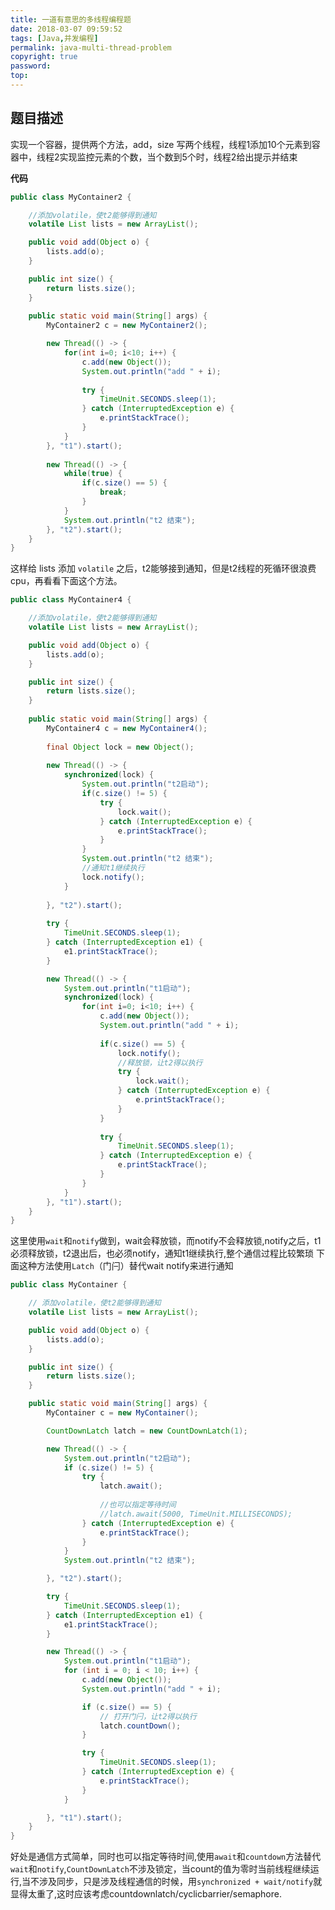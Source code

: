 ```yaml
---
title: 一道有意思的多线程编程题
date: 2018-03-07 09:59:52
tags: [Java,并发编程]
permalink: java-multi-thread-problem
copyright: true
password:
top:
---
```


## 题目描述
实现一个容器，提供两个方法，add，size
写两个线程，线程1添加10个元素到容器中，线程2实现监控元素的个数，当个数到5个时，线程2给出提示并结束
<!-- more -->

**代码**
```java
public class MyContainer2 {

	//添加volatile，使t2能够得到通知
	volatile List lists = new ArrayList();

	public void add(Object o) {
		lists.add(o);
	}

	public int size() {
		return lists.size();
	}
	
	public static void main(String[] args) {
		MyContainer2 c = new MyContainer2();

		new Thread(() -> {
			for(int i=0; i<10; i++) {
				c.add(new Object());
				System.out.println("add " + i);
				
				try {
					TimeUnit.SECONDS.sleep(1);
				} catch (InterruptedException e) {
					e.printStackTrace();
				}
			}
		}, "t1").start();
		
		new Thread(() -> {
			while(true) {
				if(c.size() == 5) {
					break;
				}
			}
			System.out.println("t2 结束");
		}, "t2").start();
	}
}
```
这样给 lists 添加 `volatile` 之后，t2能够接到通知，但是t2线程的死循环很浪费cpu，再看看下面这个方法。
```java
public class MyContainer4 {

	//添加volatile，使t2能够得到通知
	volatile List lists = new ArrayList();

	public void add(Object o) {
		lists.add(o);
	}

	public int size() {
		return lists.size();
	}
	
	public static void main(String[] args) {
		MyContainer4 c = new MyContainer4();
		
		final Object lock = new Object();
		
		new Thread(() -> {
			synchronized(lock) {
				System.out.println("t2启动");
				if(c.size() != 5) {
					try {
						lock.wait();
					} catch (InterruptedException e) {
						e.printStackTrace();
					}
				}
				System.out.println("t2 结束");
				//通知t1继续执行
				lock.notify();
			}
			
		}, "t2").start();
		
		try {
			TimeUnit.SECONDS.sleep(1);
		} catch (InterruptedException e1) {
			e1.printStackTrace();
		}

		new Thread(() -> {
			System.out.println("t1启动");
			synchronized(lock) {
				for(int i=0; i<10; i++) {
					c.add(new Object());
					System.out.println("add " + i);
					
					if(c.size() == 5) {
						lock.notify();
						//释放锁，让t2得以执行
						try {
							lock.wait();
						} catch (InterruptedException e) {
							e.printStackTrace();
						}
					}
					
					try {
						TimeUnit.SECONDS.sleep(1);
					} catch (InterruptedException e) {
						e.printStackTrace();
					}
				}
			}
		}, "t1").start();
	}
}

```
这里使用`wait`和`notify`做到，wait会释放锁，而notify不会释放锁,notify之后，t1必须释放锁，t2退出后，也必须notify，通知t1继续执行,整个通信过程比较繁琐
下面这种方法使用`Latch`（门闩）替代wait notify来进行通知
```java
public class MyContainer {

	// 添加volatile，使t2能够得到通知
	volatile List lists = new ArrayList();

	public void add(Object o) {
		lists.add(o);
	}

	public int size() {
		return lists.size();
	}

	public static void main(String[] args) {
		MyContainer c = new MyContainer();

		CountDownLatch latch = new CountDownLatch(1);

		new Thread(() -> {
			System.out.println("t2启动");
			if (c.size() != 5) {
				try {
					latch.await();
					
					//也可以指定等待时间
					//latch.await(5000, TimeUnit.MILLISECONDS);
				} catch (InterruptedException e) {
					e.printStackTrace();
				}
			}
			System.out.println("t2 结束");

		}, "t2").start();

		try {
			TimeUnit.SECONDS.sleep(1);
		} catch (InterruptedException e1) {
			e1.printStackTrace();
		}

		new Thread(() -> {
			System.out.println("t1启动");
			for (int i = 0; i < 10; i++) {
				c.add(new Object());
				System.out.println("add " + i);

				if (c.size() == 5) {
					// 打开门闩，让t2得以执行
					latch.countDown();
				}

				try {
					TimeUnit.SECONDS.sleep(1);
				} catch (InterruptedException e) {
					e.printStackTrace();
				}
			}

		}, "t1").start();
	}
}

```
好处是通信方式简单，同时也可以指定等待时间,使用`await`和`countdown`方法替代`wait`和`notify`,`CountDownLatch`不涉及锁定，当count的值为零时当前线程继续运行,当不涉及同步，只是涉及线程通信的时候，用`synchronized + wait/notify`就显得太重了,这时应该考虑countdownlatch/cyclicbarrier/semaphore.

